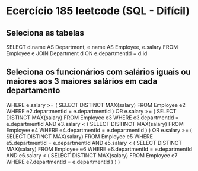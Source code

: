 # Ecercício 185 leetcode (SQL - Difícil)

## Seleciona as tabelas

SELECT
d.name AS Department,
e.name AS Employee,
e.salary
FROM
Employee e
JOIN Department d ON e.departmentId = d.id

## Seleciona os funcionários com salários iguais ou maiores aos 3 maiores salários em cada departamento

WHERE
e.salary >= (
SELECT DISTINCT MAX(salary)
FROM Employee e2
WHERE e2.departmentId = e.departmentId
)
OR e.salary >= (
SELECT DISTINCT MAX(salary)
FROM Employee e3
WHERE e3.departmentId = e.departmentId
AND e3.salary < (
SELECT DISTINCT MAX(salary)
FROM Employee e4
WHERE e4.departmentId = e.departmentId
)
)
OR e.salary >= (
SELECT DISTINCT MAX(salary)
FROM Employee e5
WHERE e5.departmentId = e.departmentId
AND e5.salary < (
SELECT DISTINCT MAX(salary)
FROM Employee e6
WHERE e6.departmentId = e.departmentId
AND e6.salary < (
SELECT DISTINCT MAX(salary)
FROM Employee e7
WHERE e7.departmentId = e.departmentId
)
)
)
